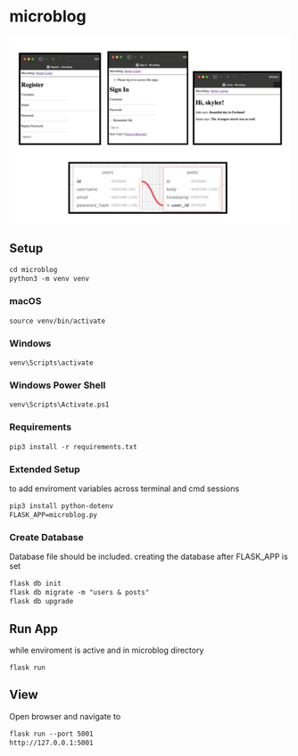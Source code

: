 
# microblog

  ![Image Alt Text](example.png)

## Setup

```
cd microblog
python3 -m venv venv
```
### macOS
```
source venv/bin/activate
```

### Windows

```
venv\Scripts\activate
```
### Windows Power Shell
```
venv\Scripts\Activate.ps1
```

### Requirements
```
pip3 install -r requirements.txt
```

### Extended Setup

to add enviroment variables across terminal and cmd sessions

```
pip3 install python-dotenv
FLASK_APP=microblog.py
```

### Create Database
Database file should be included.
creating the database after FLASK_APP is set 
```
flask db init
flask db migrate -m "users & posts"
flask db upgrade
```

  

## Run App

while enviroment is active and in microblog directory

```
flask run
```

  

## View

Open browser and navigate to

```
flask run --port 5001
http://127.0.0.1:5001
```

